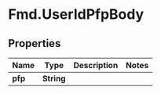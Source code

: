 # Fmd.UserIdPfpBody

## Properties
Name | Type | Description | Notes
------------ | ------------- | ------------- | -------------
**pfp** | **String** |  | 
